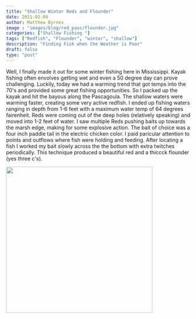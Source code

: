```yaml
---
title: "Shallow Winter Reds and Flounder"
date: 2021-02-09
author: Matthew Byrnes
image : "images/blog/red_pasc/flounder.jpg"
categories: ["Shallow Fishing "]
tags: ["Redfish", "Flounder", "winter", "shallow"]
description: "Finding Fish when the Weather is Poor"
draft: false
type: "post"
---
```




Well, I finally made it out for some winter fishing here in Mississippi. Kayak fishing often envolves getting wet and even a 50 degree day can prove challenging. Luckily, today we had a warming trend that got temps into the 70's and provided some great fishing opportunities. So I packed up the kayak and hit the bayous along the Pascagoula. The shallow waters were warming faster, creating some very active redfish. I ended up fishing waters ranging in depth from 1-6 feet with a maximum water temp of 64 degrees fairenheit. Reds were coming out of the deep holes (relatively speaking) and moved into 1-2 feet of water. I saw multiple Reds pushing baits up towards the marsh edge, making for some explosive action. The bait of choice was a four inch paddle tail in the electric chicken color. I paid paricular attention to points and outflows where fish were holding and feeding. After locating a fish I worked my bait slowly across the the bottom with extra twitches periodically. This technique produced a beautiful red and a thiccck flounder (yes three c's). 

<img src="/images/blog/red_pasc/red.jpg" alt="" class="center" width="400px" height="400px"/> 